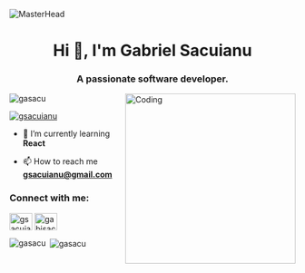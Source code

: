 ![MasterHead](https://media.licdn.com/dms/image/C4E16AQGsLRNev-0kMA/profile-displaybackgroundimage-shrink_350_1400/0/1647186815519?e=1705536000&v=beta&t=pUZAxZO8wdbOLf2dE12ZoewrHWrHNzwsVmjL06ala-U)
<h1 align="center">Hi 👋, I'm Gabriel Sacuianu</h1>
<h3 align="center">A passionate software developer.</h3>
<img align="right" alt="Coding" width="300" src="https://media1.giphy.com/media/v1.Y2lkPTc5MGI3NjExYWNhcWl4MzlzOWZiN3BscXRheTZxMDJ3cGc5cWJtZnNhaTBncXVxciZlcD12MV9pbnRlcm5hbF9naWZfYnlfaWQmY3Q9Zw/qgQUggAC3Pfv687qPC/giphy.gif"> 

<p align="left"> <img src="https://komarev.com/ghpvc/?username=gasacu&label=Profile%20views&color=0e75b6&style=flat" alt="gasacu" /> </p>

<p align="left"> <a href="https://twitter.com/gsacuianu" target="blank"><img src="https://img.shields.io/twitter/follow/gsacuianu?logo=twitter&style=for-the-badge" alt="gsacuianu" /></a> </p>

- 🌱 I’m currently learning **React**

- 📫 How to reach me **gsacuianu@gmail.com**

<h3 align="left">Connect with me:</h3>
<p align="left">
<a href="https://twitter.com/gsacuianu" target="blank"><img align="center" src="https://raw.githubusercontent.com/rahuldkjain/github-profile-readme-generator/master/src/images/icons/Social/twitter.svg" alt="gsacuianu" height="30" width="40" /></a>
<a href="https://linkedin.com/in/gabisacuianu" target="blank"><img align="center" src="https://raw.githubusercontent.com/rahuldkjain/github-profile-readme-generator/master/src/images/icons/Social/linked-in-alt.svg" alt="gabisacuianu" height="30" width="40" /></a>
</p>

<p><img align="left" src="https://github-readme-stats.vercel.app/api/top-langs?username=gasacu&show_icons=true&locale=en&layout=compact" alt="gasacu" /></p>

<p>&nbsp;<img align="center" src="https://github-readme-stats.vercel.app/api?username=gasacu&show_icons=true&locale=en" alt="gasacu" /></p>


